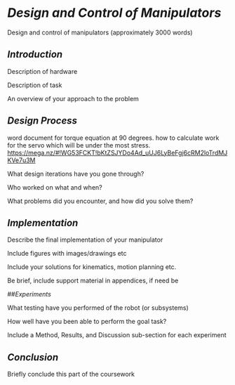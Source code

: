 
# *Design and Control of Manipulators*

Design and control of manipulators (approximately 3000 words)

## *Introduction*

Description of hardware 

Description of task

An overview of your approach to the problem

## *Design Process*
word document for torque equation at 90 degrees. how to calculate work for the servo which will be under the most
stress.
https://mega.nz/#!WG53FCKT!bKtZSJYDo4Ad_uUJ6LyBeFgj6cRM2loTrdMJKVe7u3M

What design iterations have you gone through?

Who worked on what and when?

What problems did you encounter, and how did you solve them?

## *Implementation*

Describe the final implementation of your manipulator

Include figures with images/drawings etc


Include your solutions for kinematics, motion planning etc.

Be brief, include support material in appendices, if need be

##*Experiments* 

What testing have you performed of the robot (or subsystems)

How well have you been able to perform the goal task?

Include a Method, Results, and Discussion sub-section for each experiment

## *Conclusion*

Briefly conclude this part of the coursework
